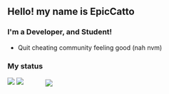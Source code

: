 ## Hello! my name is EpicCatto

### I'm a Developer, and Student!
 - Quit cheating community feeling good (nah nvm)
 
### My status
<img src="https://discord.c99.nl/widget/theme-1/531802615202316298.png">
<img src="https://github-readme-stats.vercel.app/api?username=EpicCatto&&show_icons=true&title_color=df36d8&icon_color=bb2acf&text_color=05f0f7&bg_color=151515">
<img align="center" style="margin-left: 45px;" src="https://github-readme-stats.vercel.app/api/top-langs/?username=EpicCatto&layout=compact&theme=bear" />
